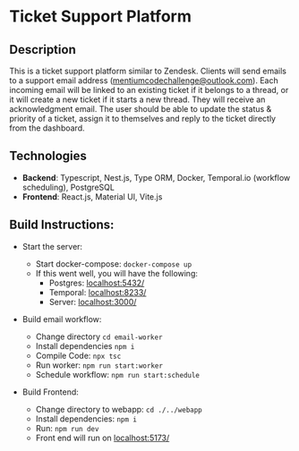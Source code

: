 # Ticket Support Platform

## Description
This is a ticket support platform similar to Zendesk. Clients will send emails to a support email address (mentiumcodechallenge@outlook.com). Each incoming email will be linked to an existing ticket if it belongs to a thread, or it will create a new ticket if it starts a new thread. They will receive an acknowledgment email. The user should be able to update the status & priority of a ticket, assign it to themselves and reply to the ticket directly from the dashboard. 


## Technologies
- **Backend**: Typescript, Nest.js, Type ORM, Docker, Temporal.io (workflow scheduling), PostgreSQL
- **Frontend**: React.js, Material UI, Vite.js

## Build Instructions:

- Start the server:
  - Start docker-compose:  `docker-compose up`
  - If this went well, you will have the following:
    - Postgres: [localhost:5432/](localhost:5432/)
    - Temporal: [localhost:8233/](localhost:8233/)
    - Server: [localhost:3000/](localhost:3000/)

- Build email workflow:
  - Change directory `cd email-worker`
  - Install dependencies `npm i`
  - Compile Code: `npx tsc`
  - Run worker: `npm run start:worker`
  - Schedule workflow: `npm run start:schedule`
 
- Build Frontend:
  - Change directory to webapp:  `cd ./../webapp`
  - Install dependencies: `npm i`
  - Run: `npm run dev`
  - Front end will run on [localhost:5173/](localhost:5173/)
 
    

